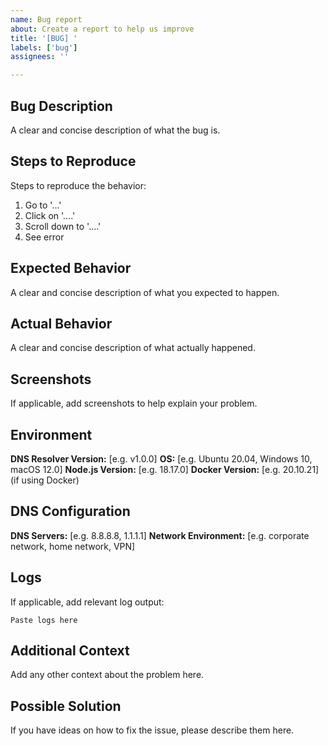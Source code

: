 ```yaml
---
name: Bug report
about: Create a report to help us improve
title: '[BUG] '
labels: ['bug']
assignees: ''

---
```


## Bug Description
A clear and concise description of what the bug is.

## Steps to Reproduce
Steps to reproduce the behavior:
1. Go to '...'
2. Click on '....'
3. Scroll down to '....'
4. See error

## Expected Behavior
A clear and concise description of what you expected to happen.

## Actual Behavior
A clear and concise description of what actually happened.

## Screenshots
If applicable, add screenshots to help explain your problem.

## Environment
**DNS Resolver Version:** [e.g. v1.0.0]
**OS:** [e.g. Ubuntu 20.04, Windows 10, macOS 12.0]
**Node.js Version:** [e.g. 18.17.0]
**Docker Version:** [e.g. 20.10.21] (if using Docker)

## DNS Configuration
**DNS Servers:** [e.g. 8.8.8.8, 1.1.1.1]
**Network Environment:** [e.g. corporate network, home network, VPN]

## Logs
If applicable, add relevant log output:
```
Paste logs here
```

## Additional Context
Add any other context about the problem here.

## Possible Solution
If you have ideas on how to fix the issue, please describe them here.